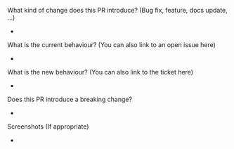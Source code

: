 What kind of change does this PR introduce? (Bug fix, feature, docs update, ...)

* 

What is the current behaviour? (You can also link to an open issue here)

* 

What is the new behaviour? (You can also link to the ticket here)

* 

Does this PR introduce a breaking change?

* 

Screenshots (If appropriate)

* 
